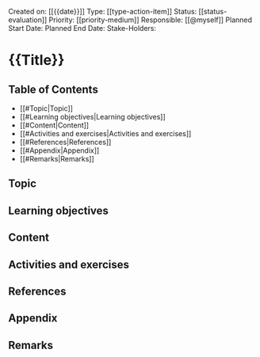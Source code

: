 Created on: [[{{date}}]] 
Type: [[type-action-item]]
Status: [[status-evaluation]]
Priority: [[priority-medium]]
Responsible: [[@myself]]
Planned Start Date: 
Planned End Date: 
Stake-Holders: 
# {{Title}}

## Table of Contents

- [[#Topic|Topic]]
- [[#Learning objectives|Learning objectives]]
- [[#Content|Content]]
- [[#Activities and exercises|Activities and exercises]]
- [[#References|References]]
- [[#Appendix|Appendix]]
- [[#Remarks|Remarks]]

## Topic 


## Learning objectives


## Content 


## Activities and exercises


## References



## Appendix



## Remarks